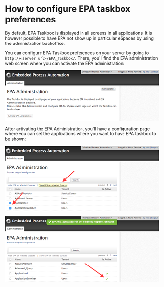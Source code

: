 # How to configure EPA taskbox preferences

By default, EPA Taskbox is displayed in all screens in all applications. It is however possible to have EPA not show up in particular eSpaces by using the administration backoffice.

You can configure EPA Taskbox preferences on your server by going to `http://<server url>/EPA_Taskbox/`. There, you'll find the EPA administration web screen where you can activate the EPA administration:

![image alt text](images/How-to-configure-EPA-taskbox-preferences_0.png)

After activating the EPA Administration, you'll have a configuration page where you can set the applications where you want to have EPA taskbox to be shown:

![image alt text](images/How-to-configure-EPA-taskbox-preferences_1.png)

![image alt text](images/How-to-configure-EPA-taskbox-preferences_2.png)

